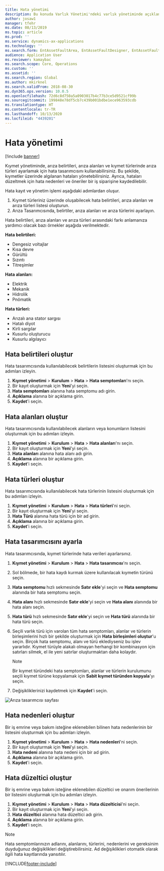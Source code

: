 ```yaml
---
title: Hata yönetimi
description: Bu konuda Varlık Yönetimi'ndeki varlık yönetiminde açıklanmaktadır.
author: josaw1
manager: tfehr
ms.date: 08/13/2019
ms.topic: article
ms.prod: ''
ms.service: dynamics-ax-applications
ms.technology: ''
ms.search.form: EntAssetFaultArea, EntAssetFaultDesigner, EntAssetFaultCopyFromObjectType, EntAssetFaultRemedy, EntAssetObjectFaultRelationRequestInfoPart, EntAssetObjectFaultRelationWorkOrderInfoPart, EntAssetFaultCreateCombinations, EntAssetObjectFaultSymptom, EntAssetObjectFaultSymptomListPage, EntAssetFaultType, EntAssetFaultSymptom, EntAssetFaultCause
audience: Application User
ms.reviewer: kamaybac
ms.search.scope: Core, Operations
ms.custom: ''
ms.assetid: ''
ms.search.region: Global
ms.author: mkirknel
ms.search.validFrom: 2018-08-30
ms.dyn365.ops.version: 10.0.5
ms.openlocfilehash: 72d6c8d750a5a0903017b4c77b3ce5d9521cf99b
ms.sourcegitcommit: 199848e78df5cb7c439b001bdbe1ece963593cdb
ms.translationtype: HT
ms.contentlocale: tr-TR
ms.lasthandoff: 10/13/2020
ms.locfileid: "4439201"
---
```

# <a name="fault-management"></a>Hata yönetimi

[!include [banner](../../includes/banner.md)]

 

Kıymet yönetiminde, arıza belirtileri, arıza alanları ve kıymet türlerinde arıza türleri ayarlamak için hata tasarımcısını kullanabilirsiniz. Bu şekilde, kıymetler üzerinde algılanan hataları yönetebilirsiniz. Ayrıca, hataları düzeltmek için hata nedenleri ve öneriler bir iş siparişine kaydedilebilir.

Hata kayıt ve yönetim işlemi aşağıdaki adımlardan oluşur.

1. Kıymet türleriniz üzerinde oluşabilecek hata belirtileri, arıza alanları ve arıza türleri listesi oluşturun.
2. Arıza Tasarımcısında, belirtiler, arıza alanları ve arıza türlerini ayarlayın.

Hata belirtileri, arıza alanları ve arıza türleri arasındaki farkı anlamanıza yardımcı olacak bazı örnekler aşağıda verilmektedir.

**Hata belirtileri:**

- Dengesiz voltajlar
- Kısa devre
- Gürültü
- Sızıntı
- Titreşimler

**Hata alanları:**

- Elektrik
- Mekanik
- Hidrolik
- Pnömatik

**Hata türleri:**

- Arızalı ana stator sargısı
- Hatalı diyot
- Kirli sargılar
- Kusurlu oluşturucu
- Kusurlu algılayıcı

## <a name="create-fault-symptoms"></a>Hata belirtileri oluştur

Hata tasarımcısında kullanılabilecek belirtilerin listesini oluşturmak için bu adımları izleyin.

1. **Kıymet yönetimi** \> **Kurulum** \> **Hata** \> **Hata semptomları**'nı seçin.
2. Bir kayıt oluşturmak için **Yeni**'yi seçin.
3. **Hata semptomları** alanına hata semptomu adı girin.
4. **Açıklama** alanına bir açıklama girin.
5. **Kaydet**'i seçin.

## <a name="create-fault-areas"></a>Hata alanları oluştur

Hata tasarımcısında kullanılabilecek alanların veya konumların listesini oluşturmak için bu adımları izleyin.

1. **Kıymet yönetimi** \> **Kurulum** \> **Hata** \> **Hata alanları**'nı seçin.
2. Bir kayıt oluşturmak için **Yeni**'yi seçin.
3. **Hata alanları** alanına hata alanı adı girin.
4. **Açıklama** alanına bir açıklama girin.
5. **Kaydet**'i seçin.

## <a name="create-fault-types"></a>Hata türleri oluştur

Hata tasarımcısında kullanılabilecek hata türlerinin listesini oluşturmak için bu adımları izleyin.

1. **Kıymet yönetimi** \> **Kurulum** \> **Hata** \> **Hata türleri**'ni seçin.
2. Bir kayıt oluşturmak için **Yeni**'yi seçin.
3. **Hata Türü** alanına hata türü için bir ad girin.
4. **Açıklama** alanına bir açıklama girin.
5. **Kaydet**'i seçin.

## <a name="set-up-the-fault-designer"></a>Hata tasarımcısını ayarla

Hata tasarımcısında, kıymet türlerinde hata verileri ayarlarsınız.

1. **Kıymet yönetimi** \> **Kurulum** \> **Hata** \> **Hata tasarımcısı**'nı seçin.
2. Sol bölmede, bir hata kaydı kurmak üzere kullanılacak kıymetin türünü seçin.
3. **Hata semptomu** hızlı sekmesinde **Satır ekle**'yi seçin ve **Hata semptomu** alanında bir hata semptomu seçin.
4. **Hata alanı** hızlı sekmesinde **Satır ekle**'yi seçin ve **Hata alanı** alanında bir hata alanı seçin.
5. **Hata türü** hızlı sekmesinde **Satır ekle**'yi seçin ve **Hata türü** alanında bir hata türü seçin.
6. Seçili varlık türü için varolan tüm hata semptomları, alanlar ve türlerin birleşimlerini hızlı bir şekilde oluşturmak için **Hata birleşimleri oluştur**'u seçin. Birçok hata semptomu, alanı ve türü eklediyseniz bu işlev yararlıdır. Kıymet türüyle alakalı olmayan herhangi bir kombinasyon için satırları silmek, el ile yeni satırlar oluşturmaktan daha kolaydır.

    > [!NOTE]
    > Bir kıymet türündeki hata semptomları, alanlar ve türlerin kurulumunu seçili kıymet türüne kopyalamak için **Sabit kıymet türünden kopyala**'yı seçin.

7. Değişikliklerinizi kaydetmek için **Kaydet**'i seçin.

![Arıza tasarımcısı sayfası](media/21-setup-for-work-orders.png)

## <a name="create-fault-causes"></a>Hata nedenleri oluştur

Bir iş emrine veya bakım isteğine eklenebilen bilinen hata nedenlerinin bir listesini oluşturmak için bu adımları izleyin.

1. **Kıymet yönetimi** \> **Kurulum** \> **Hata** \> **Hata nedenleri**'ni seçin.
2. Bir kayıt oluşturmak için **Yeni**'yi seçin.
3. **Hata nedeni** alanına hata nedeni için bir ad girin.
4. **Açıklama** alanına bir açıklama girin.
5. **Kaydet**'i seçin.

## <a name="create-fault-remedies"></a>Hata düzeltici oluştur

Bir iş emrine veya bakım isteğine eklenebilen düzeltici ve onarım önerilerinin bir listesini oluşturmak için bu adımları izleyin.

1. **Kıymet yönetimi** \> **Kurulum** \> **Hata** \> **Hata düzelticisi**'ni seçin.
2. Bir kayıt oluşturmak için **Yeni**'yi seçin.
3. **Hata düzeltici** alanına hata düzeltici adı girin.
4. **Açıklama** alanına bir açıklama girin.
5. **Kaydet**'i seçin.

> [!NOTE]
> Hata semptomlarınızın adlarını, alanlarını, türlerini, nedenlerini ve gereksinim duyduğunuz değişiklikleri değiştirebilirsiniz. Ad değişiklikleri otomatik olarak ilgili hata kayıtlarında yansıtılır.


[!INCLUDE[footer-include](../../../includes/footer-banner.md)]